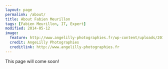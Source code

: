 ```yaml
---
layout: page
permalink: /about/
title: About Fabien Meurillon
tags: [Fabien Meurillon, IT, Expert]
modified: 2014-05-12
image:
  feature: http://www.angelilly-photographies.fr/wp-content/uploads/2014/01/DSC5371rweb.jpg
  credit: AngeLilly Photographies
  creditlink: http://www.angelilly-photographies.fr
---
```


This page will come soon!

